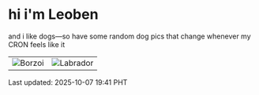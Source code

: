 # hi i'm Leoben

and i like dogs—so have some random dog pics that change whenever my CRON feels like it

|  |  |
|--------|----------|
| ![Borzoi](https://random-dog-vercel.vercel.app/api/random-borzoi?v=1759837265) | ![Labrador](https://random-dog-vercel.vercel.app/api/random-labrador?v=1759837265) |

Last updated: 2025-10-07 19:41 PHT
